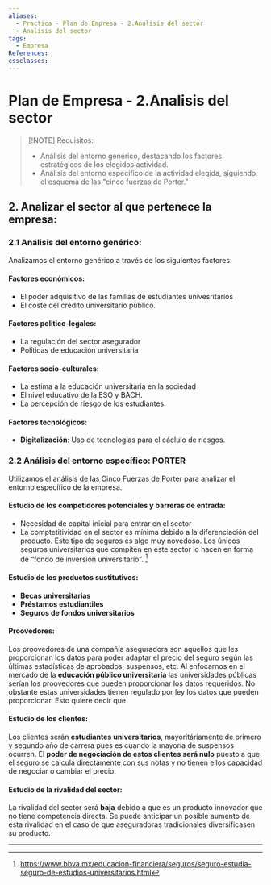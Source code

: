 ```yaml
---
aliases:
  - Practica - Plan de Empresa - 2.Analisis del sector
  - Analisis del sector
tags:
  - Empresa
References: 
cssclasses:
---
```

# Plan de Empresa - 2.Analisis del sector

> [!NOTE] Requisitos: 
> + Análisis del entorno genérico, destacando los factores estratégicos de los elegidos actividad.
>  + Análisis del entorno especifico de la actividad elegida, siguiendo el esquema de las "cinco fuerzas de Porter."

## 2. Analizar el sector al que pertenece la empresa: 
### 2.1 Análisis del entorno genérico: 
Analizamos el entorno genérico a través de los siguientes factores: 
#### Factores económicos: 
+ El poder adquisitivo de las familias de estudiantes univesritarios 
+ El coste del crédito universitario público. 

#### Factores politico-legales:
+ La regulación del sector asegurador 
+ Políticas de educación universitaria 

#### Factores socio-culturales:
+ La estima a la educación universitaria en la sociedad
+ El nivel educativo de la ESO y BACH. 
+ La percepción de riesgo de los estudiantes. 
#### Factores tecnológicos:
+ **Digitalización**: Uso de tecnologías para el cáclulo de riesgos. 

### 2.2 Análisis del entorno específico: PORTER
Utilizamos el análisis de las Cinco Fuerzas de Porter para analizar el entorno específico de la empresa. 
#### Estudio de los competidores potenciales y barreras de entrada: 
+ Necesidad de capital inicial para entrar en el sector 
+ La comptetitividad en el sector es mínima debido a la diferenciación del producto. Este tipo de seguros es algo muy novedoso. Los únicos seguros universitarios que compiten en este sector lo hacen en forma de “fondo de inversión universitario”. [^1]

#### Estudio de los productos sustitutivos: 
+ **Becas universitarias**
+ **Préstamos estudiantiles**
+ **Seguros de fondos universitarios**

#### Proovedores: 
Los proovedores de una compañía aseguradora son aquellos que les proporcionan los datos para poder adaptar el precio del seguro según las últimas estadísticas de aprobados, suspensos, etc. Al enfocarnos en el mercado de la **educación público universitaria** las universidades públicas serían los proovedores que pueden proporcionar los datos requeridos.  No obstante estas universidades tienen regulado por ley los datos que pueden proporcionar. 
Esto quiere decir que 

#### Estudio de los clientes: 
Los clientes serán **estudiantes universitarios**, mayoritáriamente de primero y segundo año de carrera pues es cuando la mayoría de suspensos ocurren. 
El **poder de negociación de estos clientes será nulo** puesto a que el seguro se calcula directamente con sus notas y no tienen ellos capacidad de negociar o cambiar el precio. 

#### Estudio de la rivalidad del sector: 
La rivalidad del sector será **baja** debido a que es un producto innovador que no tiene competencia directa. 
Se puede anticipar un posible aumento de esta rivalidad en el caso de que aseguradoras tradicionales diversificasen su producto.  

***

[^1]: https://www.bbva.mx/educacion-financiera/seguros/seguro-estudia-seguro-de-estudios-universitarios.html